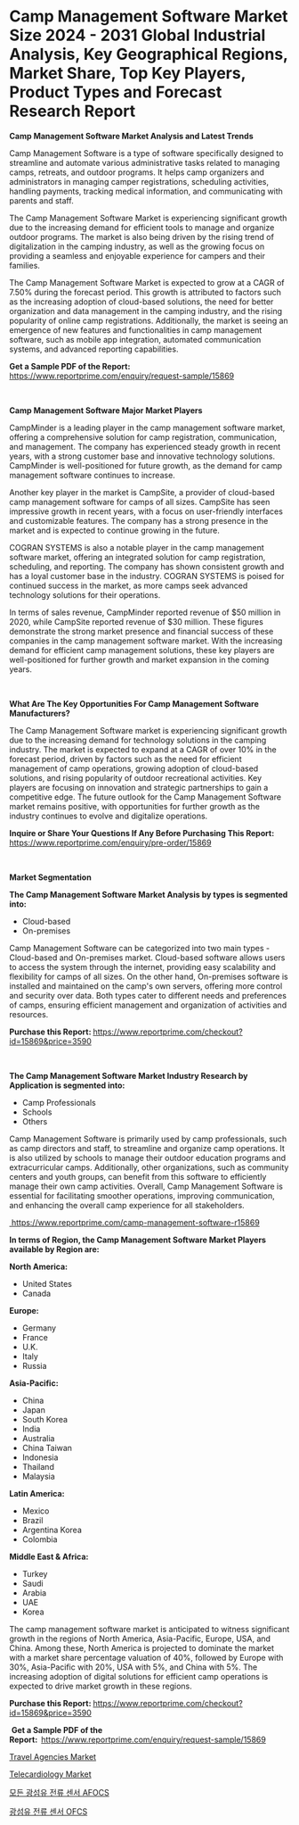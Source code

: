 <p><h1>Camp Management Software Market Size 2024 - 2031 Global Industrial Analysis, Key Geographical Regions, Market Share, Top Key Players, Product Types and Forecast Research Report</h1></p><p><strong>Camp Management Software Market Analysis and Latest Trends</strong></p>
<p><p>Camp Management Software is a type of software specifically designed to streamline and automate various administrative tasks related to managing camps, retreats, and outdoor programs. It helps camp organizers and administrators in managing camper registrations, scheduling activities, handling payments, tracking medical information, and communicating with parents and staff.</p><p>The Camp Management Software Market is experiencing significant growth due to the increasing demand for efficient tools to manage and organize outdoor programs. The market is also being driven by the rising trend of digitalization in the camping industry, as well as the growing focus on providing a seamless and enjoyable experience for campers and their families.</p><p>The Camp Management Software Market is expected to grow at a CAGR of 7.50% during the forecast period. This growth is attributed to factors such as the increasing adoption of cloud-based solutions, the need for better organization and data management in the camping industry, and the rising popularity of online camp registrations. Additionally, the market is seeing an emergence of new features and functionalities in camp management software, such as mobile app integration, automated communication systems, and advanced reporting capabilities.</p></p>
<p><strong>Get a Sample PDF of the Report:&nbsp;</strong> <a href="https://www.reportprime.com/enquiry/request-sample/15869">https://www.reportprime.com/enquiry/request-sample/15869</a></p>
<p>&nbsp;</p>
<p><strong>Camp Management Software Major Market Players</strong></p>
<p><p>CampMinder is a leading player in the camp management software market, offering a comprehensive solution for camp registration, communication, and management. The company has experienced steady growth in recent years, with a strong customer base and innovative technology solutions. CampMinder is well-positioned for future growth, as the demand for camp management software continues to increase.</p><p>Another key player in the market is CampSite, a provider of cloud-based camp management software for camps of all sizes. CampSite has seen impressive growth in recent years, with a focus on user-friendly interfaces and customizable features. The company has a strong presence in the market and is expected to continue growing in the future.</p><p>COGRAN SYSTEMS is also a notable player in the camp management software market, offering an integrated solution for camp registration, scheduling, and reporting. The company has shown consistent growth and has a loyal customer base in the industry. COGRAN SYSTEMS is poised for continued success in the market, as more camps seek advanced technology solutions for their operations.</p><p>In terms of sales revenue, CampMinder reported revenue of $50 million in 2020, while CampSite reported revenue of $30 million. These figures demonstrate the strong market presence and financial success of these companies in the camp management software market. With the increasing demand for efficient camp management solutions, these key players are well-positioned for further growth and market expansion in the coming years.</p></p>
<p>&nbsp;</p>
<p><strong>What Are The Key Opportunities For Camp Management Software Manufacturers?</strong></p>
<p><p>The Camp Management Software market is experiencing significant growth due to the increasing demand for technology solutions in the camping industry. The market is expected to expand at a CAGR of over 10% in the forecast period, driven by factors such as the need for efficient management of camp operations, growing adoption of cloud-based solutions, and rising popularity of outdoor recreational activities. Key players are focusing on innovation and strategic partnerships to gain a competitive edge. The future outlook for the Camp Management Software market remains positive, with opportunities for further growth as the industry continues to evolve and digitalize operations.</p></p>
<p><strong>Inquire or Share Your Questions If Any Before Purchasing This Report:</strong> <a href="https://www.reportprime.com/enquiry/pre-order/15869">https://www.reportprime.com/enquiry/pre-order/15869</a></p>
<p>&nbsp;</p>
<p><strong>Market Segmentation</strong></p>
<p><strong>The Camp Management Software Market Analysis by types is segmented into:</strong></p>
<p><ul><li>Cloud-based</li><li>On-premises</li></ul></p>
<p><p>Camp Management Software can be categorized into two main types - Cloud-based and On-premises market. Cloud-based software allows users to access the system through the internet, providing easy scalability and flexibility for camps of all sizes. On the other hand, On-premises software is installed and maintained on the camp's own servers, offering more control and security over data. Both types cater to different needs and preferences of camps, ensuring efficient management and organization of activities and resources.</p></p>
<p><strong>Purchase this Report:&nbsp;</strong><a href="https://www.reportprime.com/checkout?id=15869&price=3590">https://www.reportprime.com/checkout?id=15869&price=3590</a></p>
<p>&nbsp;</p>
<p><strong>The Camp Management Software Market Industry Research by Application is segmented into:</strong></p>
<p><ul><li>Camp Professionals</li><li>Schools</li><li>Others</li></ul></p>
<p><p>Camp Management Software is primarily used by camp professionals, such as camp directors and staff, to streamline and organize camp operations. It is also utilized by schools to manage their outdoor education programs and extracurricular camps. Additionally, other organizations, such as community centers and youth groups, can benefit from this software to efficiently manage their own camp activities. Overall, Camp Management Software is essential for facilitating smoother operations, improving communication, and enhancing the overall camp experience for all stakeholders.</p></p>
<p><a href="https://www.reportprime.com/camp-management-software-r15869">&nbsp;https://www.reportprime.com/camp-management-software-r15869</a></p>
<p><strong>In terms of Region, the Camp Management Software Market Players available by Region are:</strong></p>
<p>
    <p> <strong> North America: </strong>
        <ul>
            <li>United States</li>
            <li>Canada</li>
        </ul>
        </p> 
    <p> <strong> Europe: </strong>
        <ul>
            <li>Germany</li>
            <li>France</li>
            <li>U.K.</li>
            <li>Italy</li>
            <li>Russia</li>
        </ul>
        </p> 
    <p> <strong> Asia-Pacific: </strong>
        <ul>
            <li>China</li>
            <li>Japan</li>
            <li>South Korea</li>
            <li>India</li>
            <li>Australia</li>
            <li>China Taiwan</li>
            <li>Indonesia</li>
            <li>Thailand</li>
            <li>Malaysia</li>
        </ul>
        </p> 
    <p> <strong> Latin America: </strong>
        <ul>
            <li>Mexico</li>
            <li>Brazil</li>
            <li>Argentina Korea</li>
            <li>Colombia</li>
        </ul>
        </p> 
    <p> <strong> Middle East & Africa: </strong>
        <ul>
            <li>Turkey</li>
            <li>Saudi</li>
            <li>Arabia</li>
            <li>UAE</li>
            <li>Korea</li>
        </ul>
    </p>
    </p>
<p><p>The camp management software market is anticipated to witness significant growth in the regions of North America, Asia-Pacific, Europe, USA, and China. Among these, North America is projected to dominate the market with a market share percentage valuation of 40%, followed by Europe with 30%, Asia-Pacific with 20%, USA with 5%, and China with 5%. The increasing adoption of digital solutions for efficient camp operations is expected to drive market growth in these regions.</p></p>
<p><strong>Purchase this Report: </strong><a href="https://www.reportprime.com/checkout?id=15869&price=3590">https://www.reportprime.com/checkout?id=15869&price=3590</a></p>
<p>&nbsp;<strong>Get a Sample PDF of the Report:&nbsp;&nbsp;</strong><a href="https://www.reportprime.com/enquiry/request-sample/15869">https://www.reportprime.com/enquiry/request-sample/15869</a></p>
<p><strong></strong></p>
<p><p><a href="https://github.com/ZackaryHalvorson2023/Market-Research-Report-List-2/blob/main/travel-agencies-market.md">Travel Agencies Market</a></p><p><a href="https://github.com/DeonteStanton2023/Market-Research-Report-List-2/blob/main/telecardiology-market.md">Telecardiology Market</a></p><p><a href="https://github.com/JosefaRice/Market-Research-Report-List-1/blob/main/9927952123282.md">모든 광섬유 전류 센서 AFOCS</a></p><p><a href="https://github.com/fernandotryO5lson96765/Market-Research-Report-List-2/blob/main/5611497123281.md">광섬유 전류 센서 OFCS</a></p></p>